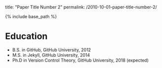
title: "Paper Title Number 2"
permalink: /2010-10-01-paper-title-number-2/


{% include base_path %}

Education
======
* B.S. in GitHub, GitHub University, 2012
* M.S. in Jekyll, GitHub University, 2014
* Ph.D in Version Control Theory, GitHub University, 2018 (expected)
